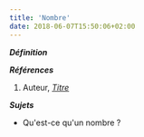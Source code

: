 ```yaml
---
title: 'Nombre'
date: 2018-06-07T15:50:06+02:00
---
```


***Définition*** 

>

***Références***

1. Auteur, <u>*Titre*</u>

***Sujets***

- Qu'est-ce qu'un nombre ?
